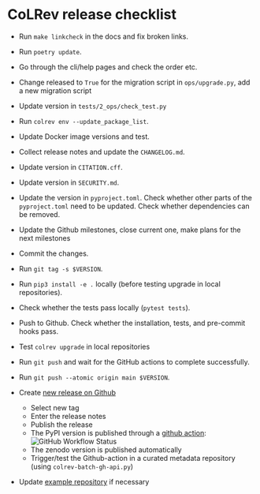 # CoLRev release checklist

- Run `make linkcheck` in the docs and fix broken links.
- Run `poetry update`.
- Go through the cli/help pages and check the order etc.
- Change released to `True` for the migration script in `ops/upgrade.py`, add a new migration script
- Update version in `tests/2_ops/check_test.py`
- Run `colrev env --update_package_list`.
- Update Docker image versions and test.
- Collect release notes and update the `CHANGELOG.md`.
- Update version in `CITATION.cff`.
- Update version in `SECURITY.md`.
- Update the version in `pyproject.toml`. Check whether other parts of the `pyproject.toml` need to be updated. Check whether dependencies can be removed.
- Update the Github milestones, close current one, make plans for the next milestones
- Commit the changes.
- Run `git tag -s $VERSION`.
- Run `pip3 install -e .` locally (before testing upgrade in local repositories).
- Check whether the tests pass locally (``pytest tests``).
- Push to Github. Check whether the installation, tests, and pre-commit hooks pass.
- Test `colrev upgrade` in local repositories
- Run `git push` and wait for the GitHub actions to complete successfully.
- Run `git push --atomic origin main $VERSION`.

- Create [new release on Github](https://github.com/CoLRev-Environment/colrev/releases/new)
    - Select new tag
    - Enter the release notes
    - Publish the release
    - The PyPI version is published through a [github action](https://github.com/CoLRev-Environment/colrev/actions/workflows/publish.yml):  ![GitHub Workflow Status](https://img.shields.io/github/actions/workflow/status/CoLRev-Ecosystem/colrev/publish.yml)
    - The zenodo version is published automatically
    - Trigger/test the Github-action in a curated metadata repository (using ``colrev-batch-gh-api.py``)

- Update [example repository](https://github.com/CoLRev-Environment/example) if necessary
